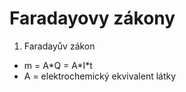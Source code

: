 # Faradayovy zákony
1. Faradayův zákon
  - m = A\*Q = A\*I\*t
  - A = elektrochemický ekvivalent látky
